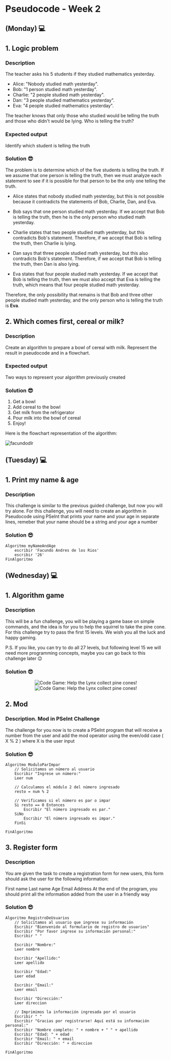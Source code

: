 # Pseudocode - Week 2
## (Monday) 💻

## 1. Logic problem
### Description
The teacher asks his 5 students if they studied mathematics yesterday.

- Alice: "Nobody studied math yesterday".
- Bob: "1 person studied math yesterday".
- Charlie: "2 people studied math yesterday".
- Dan: "3 people studied mathematics yesterday".
- Eva: "4 people studied mathematics yesterday".

The teacher knows that only those who studied would be telling the truth and those who didn't would be lying. Who is telling the truth?

### Expected output
Identify which student is telling the truth

### Solution 😎

The problem is to determine which of the five students is telling the truth. If we assume that one person is telling the truth, then we must analyze each statement to see if it is possible for that person to be the only one telling the truth.

- Alice states that nobody studied math yesterday, but this is not possible because it contradicts the statements of Bob, Charlie, Dan, and Eva.

- Bob says that one person studied math yesterday. If we accept that Bob is telling the truth, then he is the only person who studied math yesterday.

- Charlie states that two people studied math yesterday, but this contradicts Bob's statement. Therefore, if we accept that Bob is telling the truth, then Charlie is lying.

- Dan says that three people studied math yesterday, but this also contradicts Bob's statement. Therefore, if we accept that Bob is telling the truth, then Dan is also lying.

- Eva states that four people studied math yesterday. If we accept that Bob is telling the truth, then we must also accept that Eva is telling the truth, which means that four people studied math yesterday.

Therefore, the only possibility that remains is that Bob and three other people studied math yesterday, and the only person who is telling the truth is **Eva**.

## 2. Which comes first, cereal or milk?

### Description
Create an algorithm to prepare a bowl of cereal with milk. Represent the result in pseudocode and in a flowchart.

### Expected output
Two ways to represent your algorithm previously created

### Solution 😎

1. Get a bowl
2. Add cereal to the bowl
3. Get milk from the refrigerator
4. Pour milk into the bowl of cereal
5. Enjoy!

Here is the flowchart representation of the algorithm:

<p><img src="https://raw.githubusercontent.com/FacundoDLR/core-code-from-scratch-readme/main/assets/CerealMilk.jpg" alt="facundodlr" /></p>

## (Tuesday) 💻

## 1. Print my name & age
### Description
This challenge is similar to the previous guided challenge, but now you will try alone. For this challenge, you will need to create an algorithm in Pseudocode using PSeInt that prints your name and your age in separate lines, remeber that your name should be a string and your age a number

### Solution 😎
```PSeInt
Algoritmo myNameAndAge
	escribir 'Facundo Andres de los Rios'
	escribir '26'
FinAlgoritmo
```

## (Wednesday) 💻

## 1. Algorithm game

### Description
This will be a fun challenge, you will be playing a game base on simple commands, and the idea is for you to help the squirrel to take the pine cone. For this challenge try to pass the first 15 levels. We wish you all the luck and happy gaming.

P.S. If you like, you can try to do all 27 levels, but following level 15 we will need more programming concepts, maybe you can go back to this challenge later 😉

### Solution 😎

<p align="center">
  <img src="https://raw.githubusercontent.com/FacundoDLR/core-code-from-scratch-readme/main/assets/GameComplete27.png" alt="Code Game: Help the Lynx collect pine cones!">
  <img src="https://raw.githubusercontent.com/FacundoDLR/core-code-from-scratch-readme/main/assets/SolutionGame27.png" alt="Code Game: Help the Lynx collect pine cones!">
</p>

## 2. Mod

### Description. Mod in PSeInt Challenge
The challenge for you now is to create a PSeInt program that will receive a number from the user and add the mod operator using the even/odd case ( X % 2 ) where X is the user input

### Solution 😎
```PSeInt
Algoritmo ModuloParImpar
    // Solicitamos un número al usuario
    Escribir "Ingrese un número:"
    Leer num

    // Calculamos el módulo 2 del número ingresado
    resto = num % 2

    // Verificamos si el número es par o impar
    Si resto == 0 Entonces
        Escribir "El número ingresado es par."
    SiNo
        Escribir "El número ingresado es impar."
    FinSi

FinAlgoritmo
```

## 3. Register form

### Description
You are given the task to create a registration form for new users, this form should ask the user for the following information:

First name
Last name
Age
Email
Address
At the end of the program, you should print all the information added from the user in a friendly way

### Solution 😎

```PSeInt
Algoritmo RegistroDeUsuarios
    // Solicitamos al usuario que ingrese su información
    Escribir "Bienvenido al formulario de registro de usuarios"
    Escribir "Por favor ingrese su información personal:"
    Escribir " "
	
    Escribir "Nombre:"
    Leer nombre
	
    Escribir "Apellido:"
    Leer apellido
	
    Escribir "Edad:"
    Leer edad
	
    Escribir "Email:"
    Leer email
	
    Escribir "Dirección:"
    Leer direccion
	
    // Imprimimos la información ingresada por el usuario
    Escribir " "
    Escribir "Gracias por registrarse! Aquí está su información personal:"
    Escribir "Nombre completo: " + nombre + " " + apellido
    Escribir "Edad: " + edad
    Escribir "Email: " + email
    Escribir "Dirección: " + direccion
	
FinAlgoritmo
```
